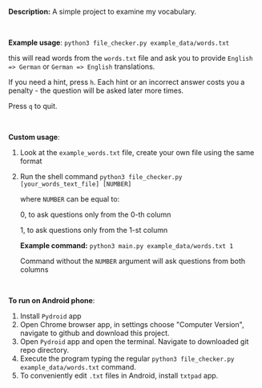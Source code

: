 **Description:** A simple project to examine my vocabulary. <p>&nbsp;</p>

**Example usage**: `python3 file_checker.py example_data/words.txt`

this will read words from the `words.txt` file and ask you to provide `English => German` or `German => English` translations.    
   
   If you need a hint, press `h`. Each hint or an incorrect answer costs you a penalty - the question will be asked later more times.
   
   Press `q` to quit. <p>&nbsp;</p>

**Custom usage**:

1) Look at the `example_words.txt` file, create your own
   file using the same format

2) Run the shell command `python3 file_checker.py [your_words_text_file] [NUMBER]`
   
   where `NUMBER` can be equal to:
       
   0, to ask questions only from the 0-th column
       
   1, to ask questions only from the 1-st column

   **Example command:** `python3 main.py example_data/words.txt 1`
   
   Command without the `NUMBER` argument will ask questions from both columns
   
 <p>&nbsp;</p>
   
**To run on Android phone**:

 1) Install `Pydroid` app
 2) Open Chrome browser app, in settings choose "Computer Version", navigate to github and download this project.
 3) Open `Pydroid` app and open the terminal. Navigate to downloaded git repo directory.
 4) Execute the program typing the regular `python3 file_checker.py example_data/words.txt` command.
 5) To conveniently edit `.txt` files in Android, install `txtpad` app.
